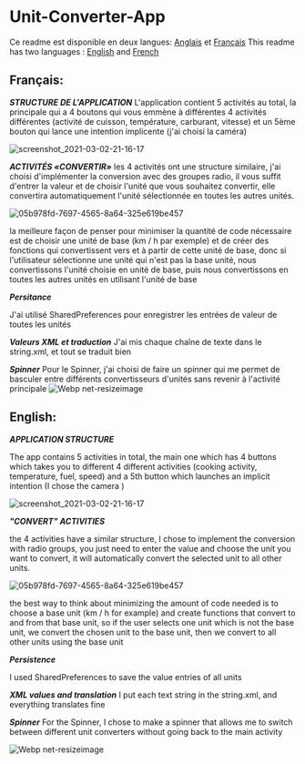 # Unit-Converter-App


Ce readme est disponible en deux langues: [Anglais](#english) et [Français](#français)
This readme has two languages : [English](#english) and [French](#français)

## Français:

***STRUCTURE DE L'APPLICATION***
L'application contient 5 activités au total, la principale qui a 4 boutons qui vous emmène à différentes 4 activités différentes (activité de cuisson, température, carburant, vitesse) et un 5ème bouton qui lance une intention implicente (j'ai choisi la caméra)

![screenshot_2021-03-02-21-16-17](https://user-images.githubusercontent.com/61503552/109715444-f24dc200-7ba3-11eb-9096-5deba8c08d06.jpg)



***ACTIVITÉS «CONVERTIR»***
les 4 activités ont une structure similaire, j'ai choisi d'implémenter la conversion avec des groupes radio, il vous suffit d'entrer la valeur et de choisir l'unité que vous souhaitez convertir, elle convertira automatiquement l'unité sélectionnée en toutes les autres unités.

![05b978fd-7697-4565-8a64-325e619be457](https://user-images.githubusercontent.com/61503552/109714705-080eb780-7ba3-11eb-88f8-6498737f8377.gif)



la meilleure façon de penser pour minimiser la quantité de code nécessaire est de choisir une unité de base (km / h par exemple) et de créer des fonctions qui convertissent vers et à partir de cette unité de base, donc si l'utilisateur sélectionne une unité qui n'est pas la base unité, nous convertissons l'unité choisie en unité de base, puis nous convertissons en toutes les autres unités en utilisant l'unité de base



***Persitance***

J'ai utilisé SharedPreferences pour enregistrer les entrées de valeur de toutes les unités


***Valeurs XML et traduction***
J'ai mis chaque chaîne de texte dans le string.xml, et tout se traduit bien


***Spinner***
Pour le Spinner, j'ai choisi de faire un spinner qui me permet de basculer entre différents convertisseurs d'unités sans revenir à l'activité principale
![Webp net-resizeimage](https://user-images.githubusercontent.com/61503552/109715593-21fcca00-7ba4-11eb-9703-a0ae1cc4fc11.jpg)




## English:


***APPLICATION STRUCTURE***

The app contains 5 activities in total, the main one which has 4 buttons which takes you to different 4 different activities (cooking activity, temperature, fuel, speed) and a 5th button which launches an implicit intention (I chose the camera )

![screenshot_2021-03-02-21-16-17](https://user-images.githubusercontent.com/61503552/109715444-f24dc200-7ba3-11eb-9096-5deba8c08d06.jpg)



***"CONVERT" ACTIVITIES***

the 4 activities have a similar structure, I chose to implement the conversion with radio groups, you just need to enter the value and choose the unit you want to convert, it will automatically convert the selected unit to all other units.

![05b978fd-7697-4565-8a64-325e619be457](https://user-images.githubusercontent.com/61503552/109714705-080eb780-7ba3-11eb-88f8-6498737f8377.gif)



the best way to think about minimizing the amount of code needed is to choose a base unit (km / h for example) and create functions that convert to and from that base unit, so if the user selects one unit which is not the base unit, we convert the chosen unit to the base unit, then we convert to all other units using the base unit



***Persistence***

I used SharedPreferences to save the value entries of all units


***XML values and translation***
I put each text string in the string.xml, and everything translates fine


***Spinner***
For the Spinner, I chose to make a spinner that allows me to switch between different unit converters without going back to the main activity

![Webp net-resizeimage](https://user-images.githubusercontent.com/61503552/109715593-21fcca00-7ba4-11eb-9703-a0ae1cc4fc11.jpg)





